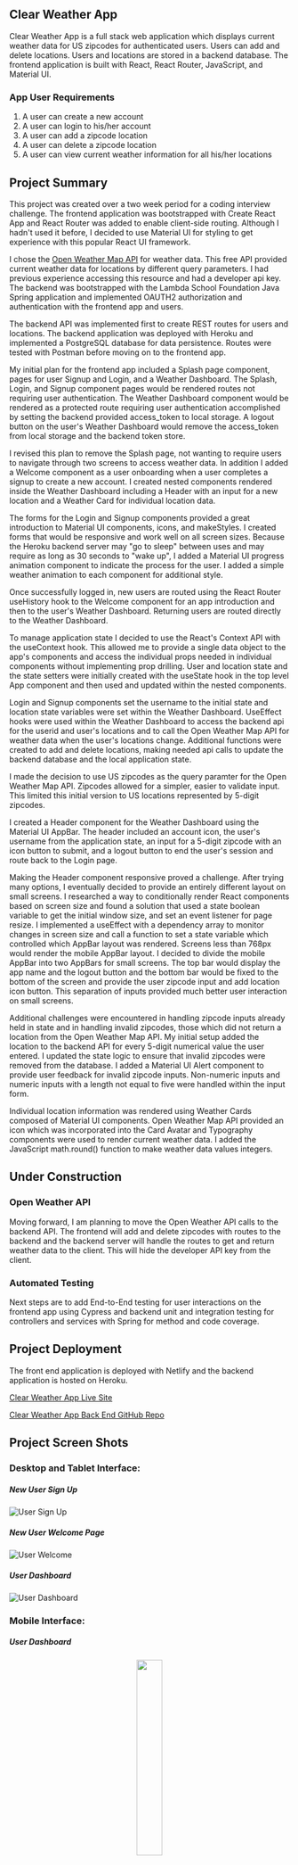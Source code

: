 ## Clear Weather App

Clear Weather App is a full stack web application which displays current weather data for US zipcodes for authenticated users. Users can add and delete locations. Users and locations are stored in a backend database. The frontend application is built with React, React Router, JavaScript, and Material UI.

### App User Requirements
1. A user can create a new account
2. A user can login to his/her account
3. A user can add a zipcode location
4. A user can delete a zipcode location
5. A user can view current weather information for all his/her locations

## Project Summary

This project was created over a two week period for a coding interview challenge. The frontend application was bootstrapped with Create React App and React Router was added to enable client-side routing. Although I hadn't used it before, I decided to use Material UI for styling to get experience with this popular React UI framework. 

I chose the [Open Weather Map API](https://openweathermap.org/api) for weather data. This free API provided current weather data for locations by different query parameters. I had previous experience accessing this resource and had a developer api key. The backend was bootstrapped with the Lambda School Foundation Java Spring application and implemented OAUTH2 authorization and authentication with the frontend app and users. 

The backend API was implemented first to create REST routes for users and locations. The backend application was deployed with Heroku and implemented a PostgreSQL database for data persistence. Routes were tested with Postman before moving on to the frontend app.

My initial plan for the frontend app included a Splash page component, pages for user Signup and Login, and a Weather Dashboard. The Splash, Login, and Signup component pages would be rendered routes not requiring user authentication. The Weather Dashboard component would be rendered as a protected route requiring user authentication accomplished by setting the backend provided access_token to local storage. A logout button on the user's Weather Dashboard would remove the access_token from local storage and the backend token store. 

I revised this plan to remove the Splash page, not wanting to require users to navigate through two screens to access weather data. In addition I added a Welcome component as a user onboarding when a user completes a signup to create a new account. I created nested components rendered inside the Weather Dashboard including a Header with an input for a new location and a Weather Card for individual location data. 

The forms for the Login and Signup components provided a great introduction to Material UI components, icons, and makeStyles. I created forms that would be responsive and work well on all screen sizes. Because the Heroku backend server may "go to sleep" between uses and may require as long as 30 seconds to "wake up", I added a Material UI progress animation component to indicate the process for the user. I added a simple weather animation to each component for additional style.

Once successfully logged in, new users are routed using the React Router useHistory hook to the Welcome component for an app introduction and then to the user's Weather Dashboard. Returning users are routed directly to the Weather Dashboard.

To manage application state I decided to use the React's Context API with the useContext hook. This allowed me to provide a single data object to the app's components and access the individual props needed in individual components without implementing prop drilling. User and location state and the state setters were initially created with the useState hook in the top level App component and then used and updated within the nested components.

Login and Signup components set the username to the initial state and location state variables were set within the Weather Dashboard. UseEffect hooks were used within the Weather Dashboard to access the backend api for the userid and user's locations and to call the Open Weather Map API for weather data when the user's locations change. Additional functions were created to add and delete locations, making needed api calls to update the backend database and the local application state.

I made the decision to use US zipcodes as the query paramter for the Open Weather Map API. Zipcodes allowed for a simpler, easier to validate input. This limited this initial version to US locations represented by 5-digit zipcodes.

I created a Header component for the Weather Dashboard using the Material UI AppBar. The header included an account icon, the user's username from the application state, an input for a 5-digit zipcode with an icon button to submit, and a logout button to end the user's session and route back to the Login page. 

Making the Header component responsive proved a challenge. After trying many options, I eventually decided to provide an entirely different layout on small screens. I researched a way to conditionally render React components based on screen size and found a solution that used a state boolean variable to get the initial window size, and set an event listener for page resize. I implemented a useEffect with a dependency array to monitor changes in screen size and call a function to set a state variable which controlled which AppBar layout was rendered. Screens less than 768px would render the mobile AppBar layout. I decided to divide the mobile AppBar into two AppBars for small screens. The top bar would display the app name and the logout button and the bottom bar would be fixed to the bottom of the screen and provide the user zipcode input and add location icon button. This separation of inputs provided much better user interaction on small screens.

Additional challenges were encountered in handling zipcode inputs already held in state and in handling invalid zipcodes, those which did not return a location from the Open Weather Map API. My initial setup added the location to the backend API for every 5-digit numerical value the user entered. I updated the state logic to ensure that invalid zipcodes were removed from the database. I added a Material UI Alert component to provide user feedback for invalid zipcode inputs. Non-numeric inputs and numeric inputs with a length not equal to five were handled within the input form.

Individual location information was rendered using Weather Cards composed of Material UI components. Open Weather Map API provided an icon which was incorporated into the Card Avatar and Typography components were used to render current weather data. I added the JavaScript math.round() function to make weather data values integers.

## Under Construction 

### Open Weather API

Moving forward, I am planning to move the Open Weather API calls to the backend API. The frontend will add and delete zipcodes with routes to the backend and the backend server will handle the routes to get and return weather data to the client. This will hide the developer API key from the client.

### Automated Testing

Next steps are to add End-to-End testing for user interactions on the frontend app using Cypress and backend unit and integration testing for controllers and services with Spring for method and code coverage. 

## Project Deployment
The front end application is deployed with Netlify and the backend application is hosted on Heroku.

[Clear Weather App Live Site](https://clear-weather.netlify.app/)

[Clear Weather App Back End GitHub Repo](https://github.com/ginabethrussell/apax_weather_backend/edit/main/README.md)

## Project Screen Shots

### Desktop and Tablet Interface: 

##### New User Sign Up
![User Sign Up](signup.png)

##### New User Welcome Page
![User Welcome](welcome.png)

##### User Dashboard
![User Dashboard](dashboard.png)

### Mobile Interface: 

##### User Dashboard
<div align="center">
  <img src="mobiledashboard.png" width="30%" />
</div>

### Installation and Setup Instructions

Clone the repository. You will need `node` and `npm` installed globally on your machine.  

Installation:

`npm install`  

To Run Test Suite:  

`npm test`  

To Start Server:

`npm start`  

To Visit App:

`localhost:3000/`  


